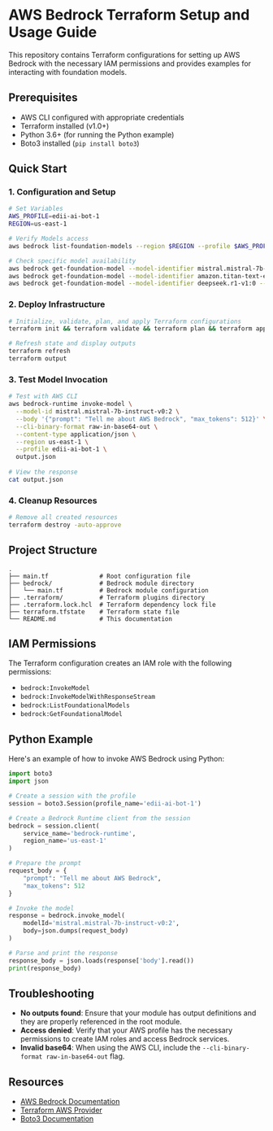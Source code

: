 # AWS Bedrock Terraform Setup and Usage Guide

This repository contains Terraform configurations for setting up AWS Bedrock with the necessary IAM permissions and provides examples for interacting with foundation models.

## Prerequisites

- AWS CLI configured with appropriate credentials
- Terraform installed (v1.0+)
- Python 3.6+ (for running the Python example)
- Boto3 installed (`pip install boto3`)

## Quick Start

### 1. Configuration and Setup

```bash
# Set Variables
AWS_PROFILE=edii-ai-bot-1
REGION=us-east-1

# Verify Models access
aws bedrock list-foundation-models --region $REGION --profile $AWS_PROFILE

# Check specific model availability
aws bedrock get-foundation-model --model-identifier mistral.mistral-7b-instruct-v0:2 --region $REGION --profile $AWS_PROFILE
aws bedrock get-foundation-model --model-identifier amazon.titan-text-express-v1 --region $REGION --profile $AWS_PROFILE
aws bedrock get-foundation-model --model-identifier deepseek.r1-v1:0 --region $REGION --profile $AWS_PROFILE
```

### 2. Deploy Infrastructure

```bash
# Initialize, validate, plan, and apply Terraform configurations
terraform init && terraform validate && terraform plan && terraform apply -auto-approve

# Refresh state and display outputs
terraform refresh
terraform output
```

### 3. Test Model Invocation

```bash
# Test with AWS CLI
aws bedrock-runtime invoke-model \
  --model-id mistral.mistral-7b-instruct-v0:2 \
  --body '{"prompt": "Tell me about AWS Bedrock", "max_tokens": 512}' \
  --cli-binary-format raw-in-base64-out \
  --content-type application/json \
  --region us-east-1 \
  --profile edii-ai-bot-1 \
  output.json
  
# View the response
cat output.json
```

### 4. Cleanup Resources

```bash
# Remove all created resources
terraform destroy -auto-approve
```

## Project Structure

```
.
├── main.tf              # Root configuration file
├── bedrock/             # Bedrock module directory
│   └── main.tf          # Bedrock module configuration
├── .terraform/          # Terraform plugins directory
├── .terraform.lock.hcl  # Terraform dependency lock file
├── terraform.tfstate    # Terraform state file
└── README.md            # This documentation
```

## IAM Permissions

The Terraform configuration creates an IAM role with the following permissions:
- `bedrock:InvokeModel`
- `bedrock:InvokeModelWithResponseStream`
- `bedrock:ListFoundationalModels`
- `bedrock:GetFoundationalModel`

## Python Example

Here's an example of how to invoke AWS Bedrock using Python:

```python
import boto3
import json

# Create a session with the profile
session = boto3.Session(profile_name='edii-ai-bot-1')

# Create a Bedrock Runtime client from the session
bedrock = session.client(
    service_name='bedrock-runtime',
    region_name='us-east-1'
)

# Prepare the prompt
request_body = {
    "prompt": "Tell me about AWS Bedrock",
    "max_tokens": 512
}

# Invoke the model
response = bedrock.invoke_model(
    modelId='mistral.mistral-7b-instruct-v0:2',
    body=json.dumps(request_body)
)

# Parse and print the response
response_body = json.loads(response['body'].read())
print(response_body)
```

## Troubleshooting

- **No outputs found**: Ensure that your module has output definitions and they are properly referenced in the root module.
- **Access denied**: Verify that your AWS profile has the necessary permissions to create IAM roles and access Bedrock services.
- **Invalid base64**: When using the AWS CLI, include the `--cli-binary-format raw-in-base64-out` flag.

## Resources

- [AWS Bedrock Documentation](https://docs.aws.amazon.com/bedrock/)
- [Terraform AWS Provider](https://registry.terraform.io/providers/hashicorp/aws)
- [Boto3 Documentation](https://boto3.amazonaws.com/v1/documentation/api/latest/index.html)